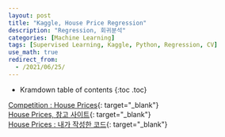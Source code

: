 ```yaml
---
layout: post
title: "Kaggle, House Price Regression"
description: "Regression, 회귀분석"
categories: [Machine Learning]
tags: [Supervised Learning, Kaggle, Python, Regression, CV]
use_math: true
redirect_from:
  - /2021/06/25/
---
```


* Kramdown table of contents
{:toc .toc}

[Competition : House Prices](https://www.kaggle.com/c/house-prices-advanced-regression-techniques){: target="_blank"}   
[House Prices, 참고 사이트](https://www.kaggle.com/kongnyooong/house-price-tutorial-for-korean-beginners){: target="_blank"}   
[House Prices : 내가 작성한 코드](https://www.kaggle.com/s1hyeon/house-price-regression/edit){: target="_blank"}   

